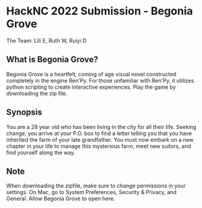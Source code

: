 # HackNC 2022 Submission - Begonia Grove

The Team: Lili E, Ruth W, Ruiyi D

## What is Begonia Grove?

Begonia Grove is a heartfelt, coming of age visual novel constructed completely in the engine Ren'Py. For those unfamiliar with Ren'Py, it utilizes python scripting to create interactive experiences. Play the game by downloading the zip file.

## Synopsis

You are a 28 year old who has been living in the city for all their life. Seeking change, you arrive at your P.O. box to find a letter telling you
that you have inherited the farm of your late grandfather. You must now embark on a new chapter in your life to manage this mysterious farm, meet new suitors, and find yourself along the way.

## Note
When downloading the zipfile, make sure to change permissions in your settings. On Mac, go to System Preferences, Security & Privacy, and General. Allow Begonia Grove to open here.
